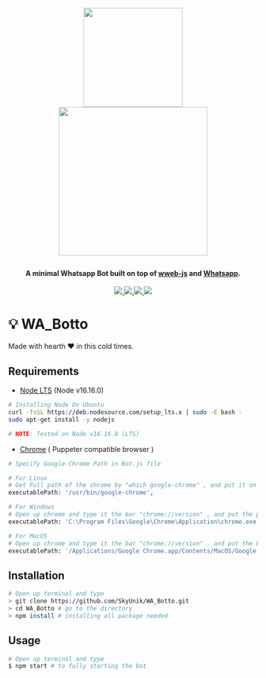 <h1 align="center">
  <br>
  <a href="https://github.com/pedroslopez/whatsapp-web.js">
  <img src="https://user-images.githubusercontent.com/111160287/184460084-4fa78a30-da3c-4a4b-a4e4-4a3bdbcf60de.png"  width="200"></a>
  <br>
  <a href="https://github.com/SkyUnik/WA_Botto">
  <img src="https://user-images.githubusercontent.com/111160287/184459930-04f5ec5a-3c1d-4902-b1c0-6dd259f74cce.png" width="300"><a>
  <br>
</h1>

<h4 align="center">A minimal Whatsapp Bot built on top of <a href="https://github.com/pedroslopez/whatsapp-web.js" target="_blank">wweb-js</a> and <a href="https://www.whatsapp.com/" target="_blank">Whatsapp</a>.</h4>

<p align="center">
  </a>
  <a href="https://github.com/pedroslopez/whatsapp-web.js">
    <img src="https://img.shields.io/github/v/release/pedroslopez/whatsapp-web.js?color=Whatsapp&display_name=tag&label=wweb-js&logo=Whatsapp">
  </a>
  <a href="https://www.whatsapp.com/">
    <img src="https://img.shields.io/badge/WhatsApp_Web-2.2224.8-brightgreen.svg?logo=Whatsapp">
  </a>
  <a href="https://discord.gg/wyKybbF">
    <img src="https://img.shields.io/discord/698610475432411196?color=light&label=Discord&logo=Discord&logoColor=purple%20dark">
  </a>
  <a href="http://www.apache.org/licenses/LICENSE-2.0">
    <img src="https://img.shields.io/github/license/SkyUnik/WA_Botto?label=License&logo=apache">
  </a>
</p>


<!-- ![wweb-js_trademark-removebg-preview](https://user-images.githubusercontent.com/111160287/184460084-4fa78a30-da3c-4a4b-a4e4-4a3bdbcf60de.png) 
![💻_Whatsapp_Bot_💻](https://user-images.githubusercontent.com/111160287/184459930-04f5ec5a-3c1d-4902-b1c0-6dd259f74cce.png) -->

# :bulb: WA_Botto
Made with hearth :heart: in this cold times.

## Requirements
- [Node LTS](https://nodejs.org/en/download/) (Node v16.16.0)
```bash
# Installing Node On Ubuntu
curl -fsSL https://deb.nodesource.com/setup_lts.x | sudo -E bash -
sudo apt-get install -y nodejs 

# NOTE: Tested on Node v16.16.0 (LTS)
```
- [Chrome](https://www.google.com/chrome/) ( Puppeter compatible browser ) <br />
```bash
# Specify Google-Chrome Path in Bot.js file

# For Linux 
# Get Full path of the chrome by "which google-chrome" , and put it on the line
executablePath: '/usr/bin/google-chrome',

# For Windows
# Open up chrome and type it the bar "chrome://version" , and put the path on the line
executablePath: 'C:\Program Files\Google\Chrome\Application\chrome.exe',

# For MacOS
# Open up chrome and type it the bar "chrome://version" , and put the Executable Path on the line
executablePath: '/Applications/Google Chrome.app/Contents/MacOS/Google Chrome',
```

## Installation
```bash
# Open up terminal and type
> git clone https://github.com/SkyUnik/WA_Botto.git
> cd WA_Botto # go to the directory 
> npm install # installing all package needed
```

## Usage
```bash
# Open up terminal and type
$ npm start # to fully starting the bot
```
